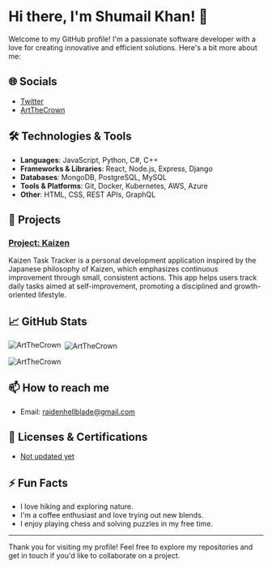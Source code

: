 # Hi there, I'm Shumail Khan! 👋

Welcome to my GitHub profile! I'm a passionate software developer with a love for creating innovative and efficient solutions. Here's a bit more about me:

## 🌐 Socials
- [Twitter](https://twitter.com/raidenhellblade/)
- [ArtTheCrown](https://artthecrown.unaux.com)

## 🛠 Technologies & Tools

- **Languages**: JavaScript, Python, C#, C++
- **Frameworks & Libraries**: React, Node.js, Express, Django
- **Databases**: MongoDB, PostgreSQL, MySQL
- **Tools & Platforms**: Git, Docker, Kubernetes, AWS, Azure
- **Other**: HTML, CSS, REST APIs, GraphQL

## 🚀 Projects

### [Project: Kaizen](https://github.com/ArtTheCrown/Kaizen)
Kaizen Task Tracker is a personal development application inspired by the Japanese philosophy of Kaizen, which emphasizes continuous improvement through small, consistent actions. This app helps users track daily tasks aimed at self-improvement, promoting a disciplined and growth-oriented lifestyle.

## 📈 GitHub Stats
<p><img align="left" src="https://github-readme-stats.vercel.app/api/top-langs?username=ArtTheCrown&show_icons=true&locale=en&layout=compact" alt="ArtTheCrown" /></p>

<p>&nbsp;<img align="center" src="https://github-readme-stats.vercel.app/api?username=ArtTheCrown&show_icons=true&locale=en" alt="ArtTheCrown" /></p>

<p><img align="center" src="https://github-readme-streak-stats.herokuapp.com/?user=ArtTheCrown&" alt="ArtTheCrown" /></p>


## 📫 How to reach me

- Email: raidenhellblade@gmail.com

## 📜 Licenses & Certifications

- [Not updated yet](https://example.com)


## ⚡ Fun Facts

- I love hiking and exploring nature.
- I'm a coffee enthusiast and love trying out new blends.
- I enjoy playing chess and solving puzzles in my free time.

---


Thank you for visiting my profile! Feel free to explore my repositories and get in touch if you'd like to collaborate on a project.
